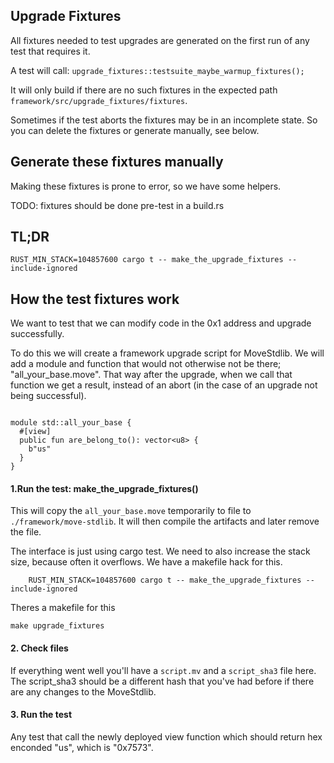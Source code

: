 ## Upgrade Fixtures
All fixtures needed to test upgrades are generated on the first run of any test
that requires it.

A test will call:
`upgrade_fixtures::testsuite_maybe_warmup_fixtures();`

It will only build if there are no such fixtures in the expected path
`framework/src/upgrade_fixtures/fixtures`.

Sometimes if the test aborts the fixtures may be in an incomplete state. So you
can delete the fixtures or generate manually, see below.

## Generate these fixtures manually
Making these fixtures is prone to error, so we have some helpers.

TODO: fixtures should be done pre-test in a build.rs

## TL;DR
```
RUST_MIN_STACK=104857600 cargo t -- make_the_upgrade_fixtures --include-ignored
```

## How the test fixtures work

We want to test that we can modify code in the 0x1 address and upgrade successfully.

To do this we will create a framework upgrade script for MoveStdlib. We will add
a module and function that would not otherwise not be there;
"all_your_base.move". That way after the upgrade, when we call that function we
get a result, instead of an abort (in the case of an upgrade not being successful).

```

module std::all_your_base {
  #[view]
  public fun are_belong_to(): vector<u8> {
    b"us"
  }
}
```

#### 1.Run the test: make_the_upgrade_fixtures()
This will copy the `all_your_base.move` temporarily to file to `./framework/move-stdlib`. It will then compile the artifacts and later remove the file.


The interface is just using cargo test. We need to also increase the stack size, because often it overflows. We have a makefile hack for this.

```
	RUST_MIN_STACK=104857600 cargo t -- make_the_upgrade_fixtures --include-ignored
```

Theres a makefile for this

```
make upgrade_fixtures
```

#### 2. Check files
If everything went well you'll have a `script.mv` and a `script_sha3` file here. The script_sha3 should be a different hash that you've had before if there are any changes to the MoveStdlib.

#### 3. Run the test
Any test that call the newly deployed view function which should return hex
enconded "us", which is "0x7573".
